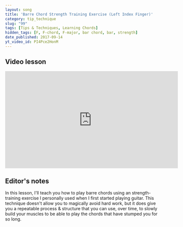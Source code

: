 ```yaml
---
layout: song
title: 'Barre Chord Strength Training Exercise (Left Index Finger)'
category: tip_technique
slug: "99"
tags: [Tips & Techniques, Learning Chords]
hidden_tags: [F, F-chord, F-major, bar chord, bar, strength]
date_published: 2017-09-14
yt_video_id: PI4Pce2HonM
---
```


## Video lesson

<iframe width="560" height="315" src="https://www.youtube.com/embed/PI4Pce2HonM" frameborder="0" allow="accelerometer; autoplay; encrypted-media; gyroscope; picture-in-picture" allowfullscreen></iframe>

## Editor's notes

In this lesson, I'll teach you how to play barre chords using an strength-training exercise I personally used when I first started playing guitar. This technique doesn't allow you to magically avoid hard work, but it does give you a repeatable process & structure that you can use, over time, to slowly build your muscles to be able to play the chords that have stumped you for so long.
